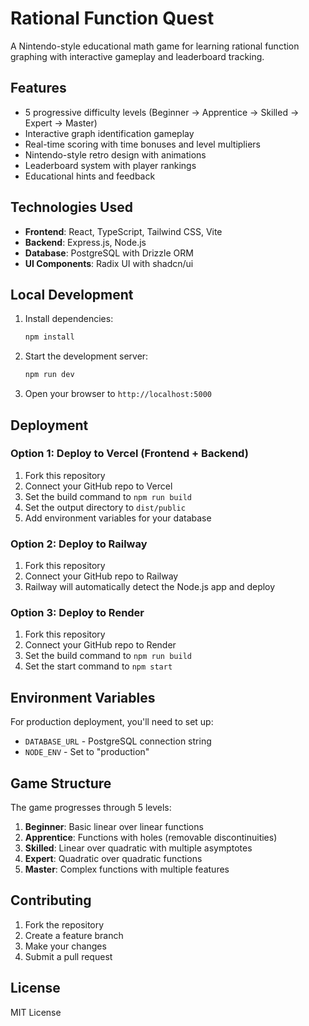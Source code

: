 # Rational Function Quest

A Nintendo-style educational math game for learning rational function graphing with interactive gameplay and leaderboard tracking.

## Features

- 5 progressive difficulty levels (Beginner → Apprentice → Skilled → Expert → Master)
- Interactive graph identification gameplay
- Real-time scoring with time bonuses and level multipliers
- Nintendo-style retro design with animations
- Leaderboard system with player rankings
- Educational hints and feedback

## Technologies Used

- **Frontend**: React, TypeScript, Tailwind CSS, Vite
- **Backend**: Express.js, Node.js
- **Database**: PostgreSQL with Drizzle ORM
- **UI Components**: Radix UI with shadcn/ui

## Local Development

1. Install dependencies:
   ```bash
   npm install
   ```

2. Start the development server:
   ```bash
   npm run dev
   ```

3. Open your browser to `http://localhost:5000`

## Deployment

### Option 1: Deploy to Vercel (Frontend + Backend)

1. Fork this repository
2. Connect your GitHub repo to Vercel
3. Set the build command to `npm run build`
4. Set the output directory to `dist/public`
5. Add environment variables for your database

### Option 2: Deploy to Railway

1. Fork this repository
2. Connect your GitHub repo to Railway
3. Railway will automatically detect the Node.js app and deploy

### Option 3: Deploy to Render

1. Fork this repository
2. Connect your GitHub repo to Render
3. Set the build command to `npm run build`
4. Set the start command to `npm start`

## Environment Variables

For production deployment, you'll need to set up:

- `DATABASE_URL` - PostgreSQL connection string
- `NODE_ENV` - Set to "production"

## Game Structure

The game progresses through 5 levels:
1. **Beginner**: Basic linear over linear functions
2. **Apprentice**: Functions with holes (removable discontinuities)
3. **Skilled**: Linear over quadratic with multiple asymptotes
4. **Expert**: Quadratic over quadratic functions
5. **Master**: Complex functions with multiple features

## Contributing

1. Fork the repository
2. Create a feature branch
3. Make your changes
4. Submit a pull request

## License

MIT License